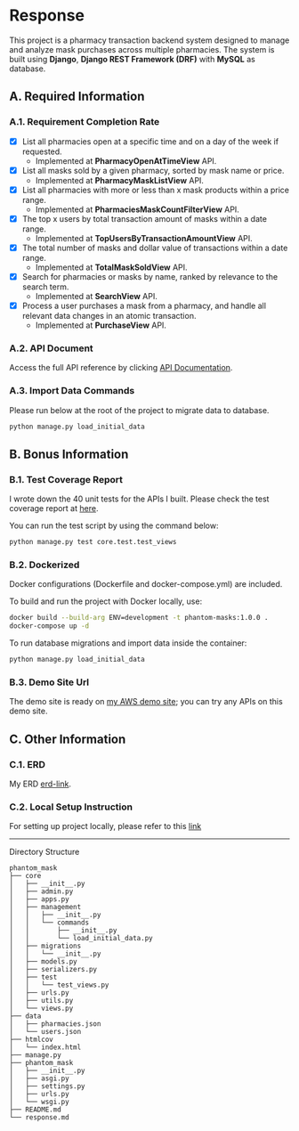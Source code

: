 # Response
This project is a pharmacy transaction backend system designed to manage and analyze mask purchases across multiple pharmacies.
The system is built using **Django**, **Django REST Framework (DRF)** with **MySQL** as database.

## A. Required Information
### A.1. Requirement Completion Rate
- [x] List all pharmacies open at a specific time and on a day of the week if requested.
  - Implemented at **PharmacyOpenAtTimeView** API.
- [x] List all masks sold by a given pharmacy, sorted by mask name or price.
  - Implemented at **PharmacyMaskListView** API.
- [x] List all pharmacies with more or less than x mask products within a price range.
  - Implemented at **PharmaciesMaskCountFilterView** API.
- [x] The top x users by total transaction amount of masks within a date range.
  - Implemented at **TopUsersByTransactionAmountView** API.
- [x] The total number of masks and dollar value of transactions within a date range.
  - Implemented at **TotalMaskSoldView** API.
- [x] Search for pharmacies or masks by name, ranked by relevance to the search term.
  - Implemented at **SearchView** API.
- [x] Process a user purchases a mask from a pharmacy, and handle all relevant data changes in an atomic transaction.
  - Implemented at **PurchaseView** API.
### A.2. API Document
Access the full API reference by clicking [API Documentation](http://localhost:8000/api/docs/).

### A.3. Import Data Commands
Please run below at the root of the project to migrate data to database.

```bash
python manage.py load_initial_data
```
## B. Bonus Information

### B.1. Test Coverage Report

I wrote down the 40 unit tests for the APIs I built. Please check the test coverage report at [here](./htmlcov/index.html).

You can run the test script by using the command below:

```bash
python manage.py test core.test.test_views
```

### B.2. Dockerized

Docker configurations (Dockerfile and docker-compose.yml) are included.

To build and run the project with Docker locally, use:

```bash
docker build --build-arg ENV=development -t phantom-masks:1.0.0 .
docker-compose up -d
```

To run database migrations and import data inside the container:

```bash
python manage.py load_initial_data
```

### B.3. Demo Site Url

The demo site is ready on [my AWS demo site](#demo-site-url); you can try any APIs on this demo site.

## C. Other Information

### C.1. ERD

My ERD [erd-link](./ERD.pdf).

### C.2. Local Setup Instruction

For setting up project locally, please refer to this [link](./setup.md)

- --

Directory Structure
```
phantom_mask
├── core
│   ├── __init__.py
│   ├── admin.py
│   ├── apps.py
│   ├── management
│   │   ├── __init__.py
│   │   └── commands
│   │       ├── __init__.py
│   │       └── load_initial_data.py
│   ├── migrations
│   │   └── __init__.py
│   ├── models.py
│   ├── serializers.py
│   ├── test
│   │   └── test_views.py
│   ├── urls.py
│   ├── utils.py
│   └── views.py
├── data
│   ├── pharmacies.json
│   └── users.json
├── htmlcov
│   └── index.html
├── manage.py
├── phantom_mask
│   ├── __init__.py
│   ├── asgi.py
│   ├── settings.py
│   ├── urls.py
│   └── wsgi.py
├── README.md
└── response.md
```